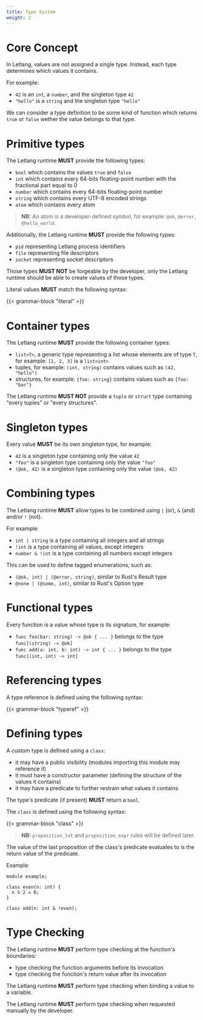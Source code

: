 ```yaml
---
title: Type System
weight: 2
---
```


# Core Concept

In Letlang, values are not assigned a single type. Instead, each type determines
which values it contains.

For example:

 - `42` is an `int`, a `number`, and the singleton type `42`
 - `"hello"` is a `string` and the singleton type `"hello"`

We can consider a type definition to be some kind of function which returns
`true` or `false` wether the value belongs to that type.

# Primitive types

The Letlang runtime **MUST** provide the following types:

 - `bool` which contains the values `true` and `false`
 - `int` which contains every 64-bits floating-point number with the fractional part equal to 0
 - `number` which contains every 64-bits floating-point number
 - `string` which contains every UTF-8 encoded strings
 - `atom` which contains every atom

> **NB:** An atom is a developer-defined symbol, for example: `@ok`, `@error`, `@hello_world`.

Additionally, the Letlang runtime **MUST** provide the following types:

 - `pid` representing Letlang process identifiers
 - `file` representing file descriptors
 - `socket` representing socket descriptors

Those types **MUST NOT** be forgeable by the developer, only the Letlang runtime
should be able to create values of those types.

Literal values **MUST** match the following syntax:

{{< grammar-block "literal" >}}

# Container types

The Letlang runtime **MUST** provide the following container types:

 - `list<T>`, a generic type representing a list whose elements are of type `T`,
   for example: `[1, 2, 3]` is a `list<int>`
 - tuples, for example: `(int, string)` contains values such as `(42, "hello")`
 - structures, for example: `{foo: string}` contains values such as `{foo: "bar"}`

The Letlang runtime **MUST NOT** provide a `tuple` or `struct` type containing
"every tuples" or "every structures".

# Singleton types

Every value **MUST** be its own singleton type, for example:

 - `42` is a singleton type containing only the value `42`
 - `"foo"` is a singleton type containing only the value `"foo"`
 - `(@ok, 42)` is a singleton type containing only the value `(@ok, 42)`

# Combining types

The Letlang runtime **MUST** allow types to be combined using `|` (or), `&`
(and) and/or `!` (not).

For example:

 - `int | string` is a type containing all integers and all strings
 - `!int` is a type containing all values, except integers
 - `number & !int` is a type containing all numbers except integers

This can be used to define tagged enumerations, such as:

 - `(@ok, int) | (@error, string)`, similar to Rust's Result type
 - `@none | (@some, int)`, similar to Rust's Option type

# Functional types

Every function is a value whose type is its signature, for example:

 - `func foo(bar: string) -> @ok { ... }` belongs to the type `func[(string) -> @ok]`
 - `func add(a: int, b: int) -> int { ... }` belongs to the type `func[(int, int) -> int]`

# Referencing types

A type reference is defined using the following syntax:

{{< grammar-block "typeref" >}}

# Defining types

A custom type is defined using a `class`:

 - it may have a public visibility (modules importing this module may reference it)
 - it must have a constructor parameter (defining the structure of the values it contains)
 - it may have a predicate to further restrain what values it contains

The type's predicate (if present) **MUST** return a `bool`.

The `class` is defined using the following syntax:

{{< grammar-block "class" >}}

> **NB:** `proposition_let` and `proposition_expr` rules will be defined later.

The value of the last proposition of the class's predicate evaluates to is the
return value of the predicate.

Example:

```letlang
module example;

class even(n: int) {
  n % 2 = 0;
}

class odd(n: int & !even);
```

# Type Checking

The Letlang runtime **MUST** perform type checking at the function's boundaries:

 - type checking the function arguments before its invocation
 - type checking the function's return value after its invocation

The Letlang runtime **MUST** perform type checking when binding a value to a
variable.

The Letlang runtime **MUST** perform type checking when requested manually by
the developer.
